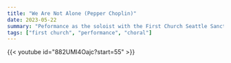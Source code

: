 ```yaml
---
title: "We Are Not Alone (Pepper Choplin)"
date: 2023-05-22
summary: "Peformance as the soloist with the First Church Seattle Sanctuary Choir"
tags: ["first church", "performance", "choral"]
---
```

{{< youtube id="882UMI4Oajc?start=55" >}}
